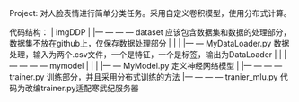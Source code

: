 Project: 对人脸表情进行简单分类任务。采用自定义卷积模型，使用分布式计算。



代码结构：
| imgDDP
|
|— — — —   dataset  应该包含数据集和数据的处理部分，数据集不放在github上，仅保存数据处理部分
|         |
|         |— — MyDataLoader.py  数据处理，输入为两个.csv文件，一个是特征，一个是标签，输出为DataLoader
|
|
|— — — —   mymodel
|         |
|         |— — MyModel.py 定义神经网络模型
|
|— — — —   trainer.py     训练部分，并且采用分布式训练的方法
|— — — —   tranier_mlu.py 代码为改编trainer.py适配寒武纪服务器



